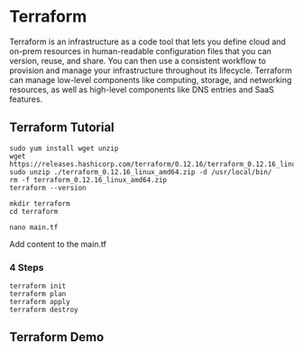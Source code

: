 # Terraform
Terraform is an infrastructure as a code tool that lets you define cloud and on-prem resources in human-readable configuration files that you can version, reuse, and share. You can then use a consistent workflow to provision and manage your infrastructure throughout its lifecycle. Terraform can manage low-level components like computing, storage, and networking resources, as well as high-level components like DNS entries and SaaS features.
## Terraform Tutorial
~~~
sudo yum install wget unzip
wget https://releases.hashicorp.com/terraform/0.12.16/terraform_0.12.16_linux_amd64.zip
sudo unzip ./terraform_0.12.16_linux_amd64.zip -d /usr/local/bin/
rm -f terraform_0.12.16_linux_amd64.zip
terraform --version

mkdir terraform
cd terraform

nano main.tf

~~~
Add content to the main.tf 

### 4 Steps
~~~
terraform init
terraform plan
terraform apply
terraform destroy
~~~
## Terraform Demo
